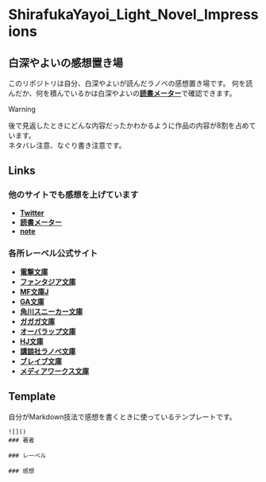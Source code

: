 # ShirafukaYayoi_Light_Novel_Impressions

## 白深やよいの感想置き場

このリポジトリは自分、白深やよいが読んだラノベの感想置き場です。
何を読んだか、何を積んでいるかは白深やよいの[**読書メーター**](https://bookmeter.com/users/1291485)で確認できます。  
> [!WARNING]
> 後で見返したときにどんな内容だったかわかるように作品の内容が8割を占めています。  
> ネタバレ注意、なぐり書き注意です。
>
## Links

### 他のサイトでも感想を上げています

- [**Twitter**](https://x.com/shirafuka_yayoi)
- [**読書メーター**](https://bookmeter.com/users/1291485)
- [**note**](https://note.com/shirafuka_yayoi)

### 各所レーベル公式サイト

- [**電撃文庫**](https://dengekibunko.jp)
- [**ファンタジア文庫**](https://fantasiabunko.jp)
- [**MF文庫J**](https://mfbunkoj.jp)
- [**GA文庫**](https://ga.sbcr.jp)
- [**角川スニーカー文庫**](https://sneakerbunko.jp)
- [**ガガガ文庫**](https://gagagabunko.jp)
- [**オーバラップ文庫**](https://over-lap.co.jp/lnv/)
- [**HJ文庫**](https://firecross.jp/hjbunko)
- [**講談社ラノベ文庫**](https://lanove.kodansha.co.jp/index.html)
- [**ブレイブ文庫**](https://hifumi.co.jp/bravenovel/)
- [**メディアワークス文庫**](https://mwbunko.com)

## Template

自分がMarkdown技法で感想を書くときに使っているテンプレートです。

```## タイトル
![]()
### 著者

### レーベル

### 感想
```
